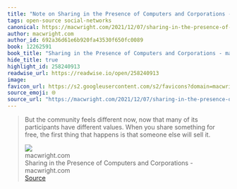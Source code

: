 ```yaml
---
title: "Note on Sharing in the Presence of Computers and Corporations - macwright.com via macwright.com"
tags: open-source social-networks
canonical: https://macwright.com/2021/12/07/sharing-in-the-presence-of-computers-and-corporations.html
author: macwright.com
author_id: 692a36d61e6b920fa43530f650fc0089
book: 12262591
book_title: "Sharing in the Presence of Computers and Corporations - macwright.com"
hide_title: true
highlight_id: 258240913
readwise_url: https://readwise.io/open/258240913
image: 
favicon_url: https://s2.googleusercontent.com/s2/favicons?domain=macwright.com
source_emoji: 🌐
source_url: "https://macwright.com/2021/12/07/sharing-in-the-presence-of-computers-and-corporations.html#:~:text=But%20the%20community,will%20sell%20it."
---
```


> But the community feels different now, now that many of its participants have different values. When you share something for free, the first thing that happens is that someone else will sell it.
> <div class="quoteback-footer"><div class="quoteback-avatar"><img class="mini-favicon" src="https://s2.googleusercontent.com/s2/favicons?domain=macwright.com"></div><div class="quoteback-metadata"><div class="metadata-inner"><span style="display:none">FROM:</span><div aria-label="macwright.com" class="quoteback-author"> macwright.com</div><div aria-label="Sharing in the Presence of Computers and Corporations - macwright.com" class="quoteback-title"> Sharing in the Presence of Computers and Corporations - macwright.com</div></div></div><div class="quoteback-backlink"><a target="_blank" aria-label="go to the full text of this quotation" rel="noopener" href="https://macwright.com/2021/12/07/sharing-in-the-presence-of-computers-and-corporations.html#:~:text=But%20the%20community,will%20sell%20it." class="quoteback-arrow"> Source</a></div></div>